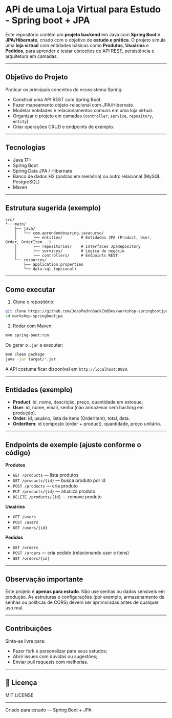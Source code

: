 # APi de uma Loja Virtual para Estudo - Spring boot + JPA

Este repositório contém um **projeto backend** em Java com **Spring Boot** e **JPA/Hibernate**, criado com o objetivo de **estudo e prática**. O projeto simula uma **loja virtual** com entidades básicas como **Produtos**, **Usuários** e **Pedidos**, para aprender e testar conceitos de API REST, persistência e arquitetura em camadas.

---

## Objetivo do Projeto

Praticar os principais conceitos do ecossistema Spring:
- Construir uma API REST com Spring Boot.
- Fazer mapeamento objeto-relacional com JPA/Hibernate.
- Modelar entidades e relacionamentos comuns em uma loja virtual.
- Organizar o projeto em camadas (`controller`, `service`, `repository`, `entity`).
- Criar operações CRUD e endpoints de exemplo.

---

## Tecnologias

- Java 17+  
- Spring Boot  
- Spring Data JPA / Hibernate  
- Banco de dados H2 (padrão em memória) ou outro relacional (MySQL, PostgreSQL)  
- Maven  

---

## Estrutura sugerida (exemplo)

```
src/
└── main/
    ├── java/
    │   └── com.aprendendospring.javacurso/
    │       ├── entities/        # Entidades JPA (Product, User, Order, OrderItem...)
    │       ├── repositories/    # Interfaces JpaRepository
    │       ├── services/        # Lógica de negócio
    │       └── controllers/     # Endpoints REST
    └── resources/
        ├── application.properties
        └── data.sql (opcional)
```

---

## Como executar

1. Clone o repositório:
```bash
git clone https://github.com/JoaoPedroBackEndDev/workshop-springbootjpa.git
cd workshop-springbootjpa
```

2. Rodar com Maven:
```bash
mvn spring-boot:run
```

Ou gerar o `.jar` e executar:
```bash
mvn clean package
java -jar target/*.jar
```

A API costuma ficar disponível em `http://localhost:8080`.

---

## Entidades (exemplo)

- **Product**: id, nome, descrição, preço, quantidade em estoque.  
- **User**: id, nome, email, senha (não armazenar sem hashing em produção).  
- **Order**: id, usuário, lista de itens (OrderItem), total, data.  
- **OrderItem**: id composto (order + product), quantidade, preço unitário.

---

## Endpoints de exemplo (ajuste conforme o código)

**Produtos**
- `GET /products` — lista produtos
- `GET /products/{id}` — busca produto por id
- `POST /products` — cria produto
- `PUT /products/{id}` — atualiza produto
- `DELETE /products/{id}` — remove produto

**Usuários**
- `GET /users`
- `POST /users`
- `GET /users/{id}`

**Pedidos**
- `GET /orders`
- `POST /orders` — cria pedido (relacionando user e itens)
- `GET /orders/{id}`

---

## Observação importante

Este projeto é **apenas para estudo**. Não use senhas ou dados sensíveis em produção. As estruturas e configurações (por exemplo, armazenamento de senhas ou políticas de CORS) devem ser aprimoradas antes de qualquer uso real.

---

## Contribuições

Sinta-se livre para:
- Fazer fork e personalizar para seus estudos;
- Abrir issues com dúvidas ou sugestões;
- Enviar pull requests com melhorias.

---

## 📜 Licença

MIT LICENSE

---

Criado para estudo — Spring Boot + JPA
